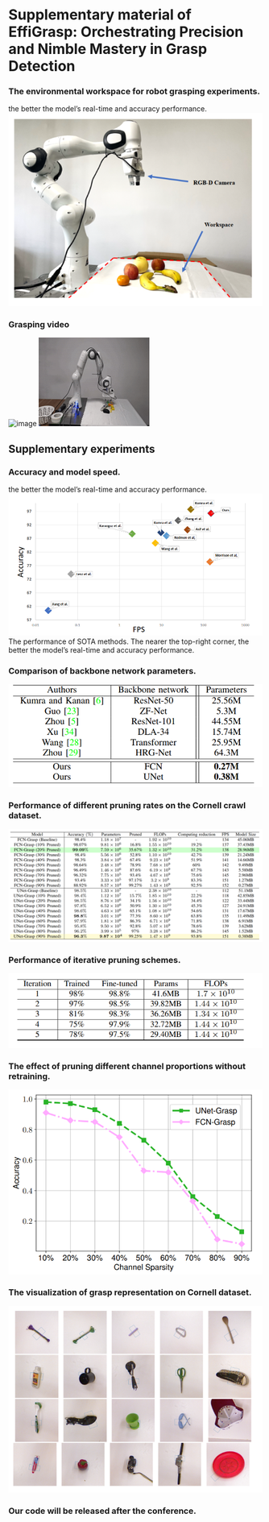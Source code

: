 # Supplementary material of EffiGrasp: Orchestrating Precision and Nimble Mastery in Grasp Detection

### The environmental workspace for robot grasping experiments.
the better the model’s real-time and accuracy performance.
![KITTI](fig/workspace.png)

### Grasping video
![image](fig/11.gif)
![image](fig/23.gif)

## Supplementary experiments

###  Accuracy and model speed.
the better the model’s real-time and accuracy performance.
![KITTI](fig/accuracy.png)
The performance of SOTA methods. The nearer the top-right corner, the better the model’s real-time and accuracy performance.
###  Comparison of backbone network parameters.
![KITTI](fig/fig2.png)


### Performance of different pruning rates on the Cornell crawl dataset.
![KITTI](fig/fig4.png)


###  Performance of iterative pruning schemes.
![KITTI](fig/fig3.png)




###  The effect of pruning different channel proportions without retraining.
![KITTI](fig/fig5.png)

###  The visualization of grasp representation on Cornell dataset.
![KITTI](fig/fig6.png)


### Our code will be released after the conference.
